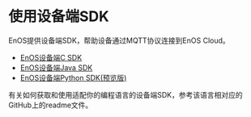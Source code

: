 # 使用设备端SDK

EnOS提供设备端SDK，帮助设备通过MQTT协议连接到EnOS Cloud。

- [EnOS设备端C SDK](https://github.com/EnvisionIot/enos-iot-sdk-c)
- [EnOS设备端Java SDK](https://github.com/EnvisionIot/enos-mqtt-java-sdk)
- [EnOS设备端Python SDK(预览版)](https://github.com/EnvisionIot/enos-mqtt-sdk-python)

有关如何获取和使用适配你的编程语言的设备端SDK，参考该语言相对应的GitHub上的readme文件。
